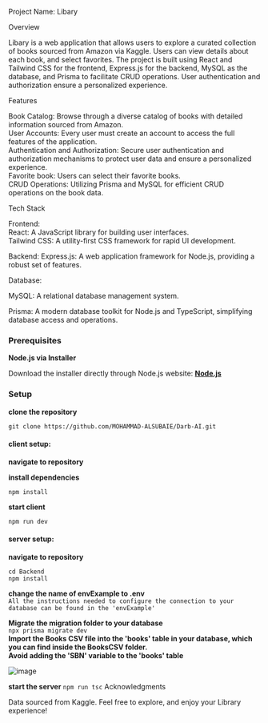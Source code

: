 Project Name: Libary 

Overview

Libary is a web application that allows users to explore a curated collection of books sourced from Amazon via Kaggle. Users can view details about each book, and select favorites. The project is built using React and Tailwind CSS for the frontend, Express.js for the backend, MySQL as the database, and Prisma to facilitate CRUD operations. User authentication and authorization ensure a personalized experience.

Features

Book Catalog: Browse through a diverse catalog of books with detailed information sourced from Amazon.<br/>
User Accounts: Every user must create an account to access the full features of the application.<br/>
Authentication and Authorization: Secure user authentication and authorization mechanisms to protect user data and ensure a personalized experience.<br/>
Favorite book: Users can select their favorite books.<br/>
CRUD Operations: Utilizing Prisma and MySQL for efficient CRUD operations on the book data.<br/>

Tech Stack

Frontend:<br/>
React: A JavaScript library for building user interfaces.<br/>
Tailwind CSS: A utility-first CSS framework for rapid UI development.<br/>

Backend:
Express.js: A web application framework for Node.js, providing a robust set of features.<br/>

Database:<br/>

MySQL: A relational database management system.<br/>

Prisma: A modern database toolkit for Node.js and TypeScript, simplifying database access and operations.<br/>

### **Prerequisites**
**Node.js via Installer**

Download the installer directly through Node.js website: **[Node.js](https://nodejs.org/en/download)**

### **Setup**

**clone the repository**

`git clone https://github.com/MOHAMMAD-ALSUBAIE/Darb-AI.git`

#### **client setup:**

**navigate to repository**

**install dependencies**

`npm install`

**start client**

`npm run dev`

#### **server setup:**

**navigate to repository**

`cd Backend`</br>
`npm install`

**change the name of envExample to .env**</br>
`All the instructions needed to configure the connection to your database can be found in the 'envExample'`

**Migrate the migration folder to your database**</br>
`npx prisma migrate dev`</br>
**Import the Books CSV file into the 'books' table in your database, which you can find inside the BooksCSV folder.**</br>
**Avoid adding the 'SBN' variable to the 'books' table**</br>


![image](https://github.com/MOHAMMAD-ALSUBAIE/Libary/assets/68867495/6a20de44-2605-4def-9fd1-60b21bf7b163)


**start the server**
`npm run tsc`
Acknowledgments

Data sourced from Kaggle.
Feel free to explore, and enjoy your Library  experience!

